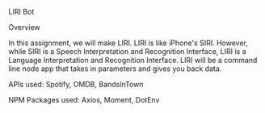 LIRI Bot


Overview

In this assignment, we will make LIRI. LIRI is like iPhone's SIRI. However, while SIRI is a Speech Interpretation and Recognition Interface, LIRI is a Language Interpretation and Recognition Interface. LIRI will be a command line node app that takes in parameters and gives you back data.

APIs used: Spotify, OMDB, BandsInTown

NPM Packages used: Axios, Moment, DotEnv
